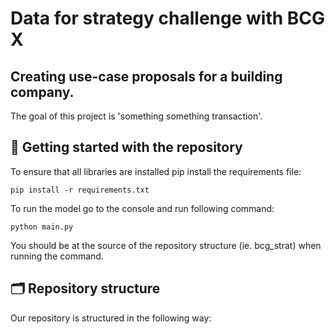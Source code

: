 # Data for strategy challenge with BCG X
## Creating use-case proposals for a building company.

The goal of this project is 'something something transaction'.


## 🚀 Getting started with the repository

To ensure that all libraries are installed pip install the requirements file:
 
```
pip install -r requirements.txt
```

To run the model go to the console and run following command: 
 
```
python main.py
```

You should be at the source of the repository structure (ie. bcg_strat) when running the command.

## 🗂 Repository structure

Our repository is structured in the following way:
